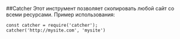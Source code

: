##Catcher
Этот инструмент позволяет скопировать любой сайт со всеми ресурсами.
Пример использования:

`const catcher = require('catcher');`  
`catcher('http://mysite.com', 'mysite')`
